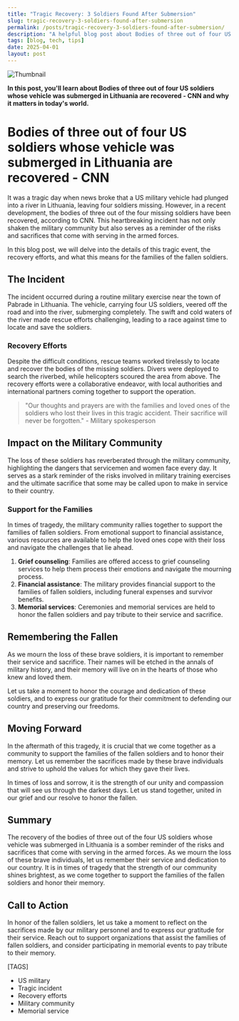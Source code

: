 ```yaml
---
title: "Tragic Recovery: 3 Soldiers Found After Submersion"
slug: tragic-recovery-3-soldiers-found-after-submersion
permalink: /posts/tragic-recovery-3-soldiers-found-after-submersion/
description: "A helpful blog post about Bodies of three out of four US soldiers whose vehicle was submerged in Lithuania are recovered - CNN"
tags: [blog, tech, tips]
date: 2025-04-01
layout: post
---
```


![Thumbnail](https://oaidalleapiprodscus.blob.core.windows.net/private/org-B8Uwqa0SS60raCobmQHn96R5/user-V1V0E1n8qLYsxie27FTkjZHa/img-PqOKasiQKTgRgCc14aNE4uEd.png?st=2025-04-01T22%3A13%3A43Z&se=2025-04-02T00%3A13%3A43Z&sp=r&sv=2024-08-04&sr=b&rscd=inline&rsct=image/png&skoid=d505667d-d6c1-4a0a-bac7-5c84a87759f8&sktid=a48cca56-e6da-484e-a814-9c849652bcb3&skt=2025-04-01T18%3A21%3A49Z&ske=2025-04-02T18%3A21%3A49Z&sks=b&skv=2024-08-04&sig=0wQ9huOMy40eFwLlewAtY/41qefzOeuTvWbaMv6Y1mA%3D)

**In this post, you'll learn about Bodies of three out of four US soldiers whose vehicle was submerged in Lithuania are recovered - CNN and why it matters in today's world.**

# Bodies of three out of four US soldiers whose vehicle was submerged in Lithuania are recovered - CNN

It was a tragic day when news broke that a US military vehicle had plunged into a river in Lithuania, leaving four soldiers missing. However, in a recent development, the bodies of three out of the four missing soldiers have been recovered, according to CNN. This heartbreaking incident has not only shaken the military community but also serves as a reminder of the risks and sacrifices that come with serving in the armed forces.

In this blog post, we will delve into the details of this tragic event, the recovery efforts, and what this means for the families of the fallen soldiers.

## The Incident
The incident occurred during a routine military exercise near the town of Pabrade in Lithuania. The vehicle, carrying four US soldiers, veered off the road and into the river, submerging completely. The swift and cold waters of the river made rescue efforts challenging, leading to a race against time to locate and save the soldiers.

### Recovery Efforts
Despite the difficult conditions, rescue teams worked tirelessly to locate and recover the bodies of the missing soldiers. Divers were deployed to search the riverbed, while helicopters scoured the area from above. The recovery efforts were a collaborative endeavor, with local authorities and international partners coming together to support the operation.

> "Our thoughts and prayers are with the families and loved ones of the soldiers who lost their lives in this tragic accident. Their sacrifice will never be forgotten." - Military spokesperson

## Impact on the Military Community
The loss of these soldiers has reverberated through the military community, highlighting the dangers that servicemen and women face every day. It serves as a stark reminder of the risks involved in military training exercises and the ultimate sacrifice that some may be called upon to make in service to their country.

### Support for the Families
In times of tragedy, the military community rallies together to support the families of fallen soldiers. From emotional support to financial assistance, various resources are available to help the loved ones cope with their loss and navigate the challenges that lie ahead.

1. **Grief counseling**: Families are offered access to grief counseling services to help them process their emotions and navigate the mourning process.
2. **Financial assistance**: The military provides financial support to the families of fallen soldiers, including funeral expenses and survivor benefits.
3. **Memorial services**: Ceremonies and memorial services are held to honor the fallen soldiers and pay tribute to their service and sacrifice.

## Remembering the Fallen
As we mourn the loss of these brave soldiers, it is important to remember their service and sacrifice. Their names will be etched in the annals of military history, and their memory will live on in the hearts of those who knew and loved them.

Let us take a moment to honor the courage and dedication of these soldiers, and to express our gratitude for their commitment to defending our country and preserving our freedoms.

## Moving Forward
In the aftermath of this tragedy, it is crucial that we come together as a community to support the families of the fallen soldiers and to honor their memory. Let us remember the sacrifices made by these brave individuals and strive to uphold the values for which they gave their lives.

In times of loss and sorrow, it is the strength of our unity and compassion that will see us through the darkest days. Let us stand together, united in our grief and our resolve to honor the fallen.

## Summary
The recovery of the bodies of three out of the four US soldiers whose vehicle was submerged in Lithuania is a somber reminder of the risks and sacrifices that come with serving in the armed forces. As we mourn the loss of these brave individuals, let us remember their service and dedication to our country. It is in times of tragedy that the strength of our community shines brightest, as we come together to support the families of the fallen soldiers and honor their memory.

## Call to Action
In honor of the fallen soldiers, let us take a moment to reflect on the sacrifices made by our military personnel and to express our gratitude for their service. Reach out to support organizations that assist the families of fallen soldiers, and consider participating in memorial events to pay tribute to their memory.

[TAGS]
- US military
- Tragic incident
- Recovery efforts
- Military community
- Memorial service
